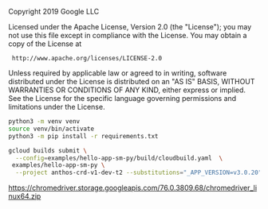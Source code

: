 Copyright 2019 Google LLC

Licensed under the Apache License, Version 2.0 (the "License");
you may not use this file except in compliance with the License.
You may obtain a copy of the License at

     http://www.apache.org/licenses/LICENSE-2.0

Unless required by applicable law or agreed to in writing, software
distributed under the License is distributed on an "AS IS" BASIS,
WITHOUT WARRANTIES OR CONDITIONS OF ANY KIND, either express or implied.
See the License for the specific language governing permissions and
limitations under the License.
```bash
python3 -m venv venv
source venv/bin/activate
python3 -m pip install -r requirements.txt

```

```bash
gcloud builds submit \
  --config=examples/hello-app-sm-py/build/cloudbuild.yaml  \
 examples/hello-app-sm-py \
  --project anthos-crd-v1-dev-t2 --substitutions="_APP_VERSION=v3.0.20"
```

https://chromedriver.storage.googleapis.com/76.0.3809.68/chromedriver_linux64.zip